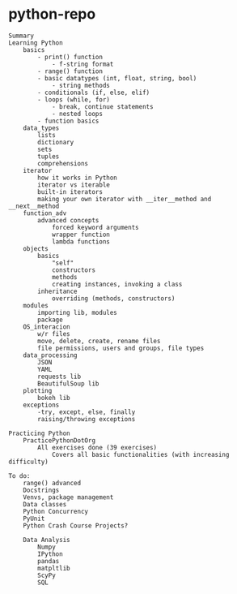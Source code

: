 # python-repo
 
    Summary
    Learning Python
        basics
            - print() function
                - f-string format
            - range() function
            - basic datatypes (int, float, string, bool)
                - string methods
            - conditionals (if, else, elif)
            - loops (while, for)
                - break, continue statements
                - nested loops
            - function basics
        data_types
            lists
            dictionary
            sets
            tuples
            comprehensions
        iterator
            how it works in Python
            iterator vs iterable
            built-in iterators
            making your own iterator with __iter__method and __next__method
        function_adv
            advanced concepts
                forced keyword arguments
                wrapper function
                lambda functions
        objects
            basics
                "self"
                constructors
                methods
                creating instances, invoking a class
            inheritance
                overriding (methods, constructors)
        modules
            importing lib, modules
            package
        OS_interacion
            w/r files
            move, delete, create, rename files
            file permissions, users and groups, file types
        data_processing
            JSON
            YAML
            requests lib
            BeautifulSoup lib
        plotting
            bokeh lib
        exceptions
            -try, except, else, finally
            raising/throwing exceptions
        
    Practicing Python
        PracticePythonDotOrg
            All exercises done (39 exercises)
                Covers all basic functionalities (with increasing difficulty) 
        
    To do:
        range() advanced
        Docstrings
        Venvs, package management
        Data classes
        Python Concurrency
        PyUnit
        Python Crash Course Projects?

        Data Analysis
            Numpy
            IPython
            pandas
            matpltlib
            ScyPy
            SQL


